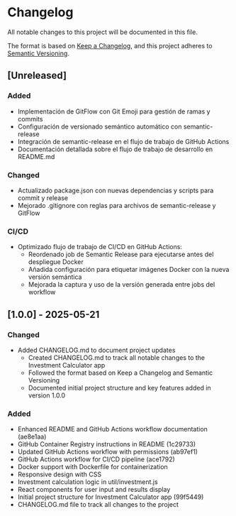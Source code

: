 # Changelog

All notable changes to this project will be documented in this file.

The format is based on [Keep a Changelog](https://keepachangelog.com/en/1.0.0/),
and this project adheres to [Semantic Versioning](https://semver.org/spec/v2.0.0.html).

## [Unreleased]

### Added
- Implementación de GitFlow con Git Emoji para gestión de ramas y commits
- Configuración de versionado semántico automático con semantic-release
- Integración de semantic-release en el flujo de trabajo de GitHub Actions
- Documentación detallada sobre el flujo de trabajo de desarrollo en README.md

### Changed
- Actualizado package.json con nuevas dependencias y scripts para commit y release
- Mejorado .gitignore con reglas para archivos de semantic-release y GitFlow

### CI/CD
- Optimizado flujo de trabajo de CI/CD en GitHub Actions:
  - Reordenado job de Semantic Release para ejecutarse antes del despliegue Docker
  - Añadida configuración para etiquetar imágenes Docker con la nueva versión semántica
  - Mejorada la captura y uso de la versión generada entre jobs del workflow

## [1.0.0] - 2025-05-21

### Changed
- Added CHANGELOG.md to document project updates
  - Created CHANGELOG.md to track all notable changes to the Investment Calculator app
  - Followed the format based on Keep a Changelog and Semantic Versioning
  - Documented initial project structure and key features added in version 1.0.0

### Added
- Enhanced README and GitHub Actions workflow documentation (ae8e1aa)
- GitHub Container Registry instructions in README (1c29733)
- Updated GitHub Actions workflow with permissions (ab97ef1)
- GitHub Actions workflow for CI/CD pipeline (ace1792)
- Docker support with Dockerfile for containerization
- Responsive design with CSS
- Investment calculation logic in util/investment.js
- React components for user input and results display
- Initial project structure for Investment Calculator app (99f5449)
- CHANGELOG.md file to track all changes to the project

